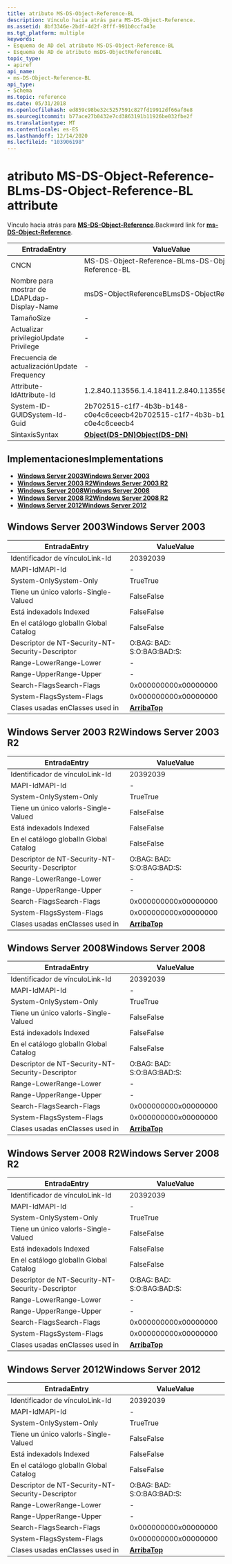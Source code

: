 ```yaml
---
title: atributo MS-DS-Object-Reference-BL
description: Vínculo hacia atrás para MS-DS-Object-Reference.
ms.assetid: 8bf3346e-2bdf-4d2f-8fff-991b0ccfa43e
ms.tgt_platform: multiple
keywords:
- Esquema de AD del atributo MS-DS-Object-Reference-BL
- Esquema de AD de atributo msDS-ObjectReferenceBL
topic_type:
- apiref
api_name:
- ms-DS-Object-Reference-BL
api_type:
- Schema
ms.topic: reference
ms.date: 05/31/2018
ms.openlocfilehash: ed859c98be32c5257591c827fd19912df66af8e8
ms.sourcegitcommit: b77ace27b0432e7cd3863191b11926be032fbe2f
ms.translationtype: MT
ms.contentlocale: es-ES
ms.lasthandoff: 12/14/2020
ms.locfileid: "103906198"
---
```

# <a name="ms-ds-object-reference-bl-attribute"></a><span data-ttu-id="74928-105">atributo MS-DS-Object-Reference-BL</span><span class="sxs-lookup"><span data-stu-id="74928-105">ms-DS-Object-Reference-BL attribute</span></span>

<span data-ttu-id="74928-106">Vínculo hacia atrás para [**MS-DS-Object-Reference**](a-msds-objectreference.md).</span><span class="sxs-lookup"><span data-stu-id="74928-106">Backward link for [**ms-DS-Object-Reference**](a-msds-objectreference.md).</span></span>



| <span data-ttu-id="74928-107">Entrada</span><span class="sxs-lookup"><span data-stu-id="74928-107">Entry</span></span> | <span data-ttu-id="74928-108">Value</span><span class="sxs-lookup"><span data-stu-id="74928-108">Value</span></span> |
|-------------------|-----------------------------------------|
| <span data-ttu-id="74928-109">CN</span><span class="sxs-lookup"><span data-stu-id="74928-109">CN</span></span>                | <span data-ttu-id="74928-110">MS-DS-Object-Reference-BL</span><span class="sxs-lookup"><span data-stu-id="74928-110">ms-DS-Object-Reference-BL</span></span>               |
| <span data-ttu-id="74928-111">Nombre para mostrar de LDAP</span><span class="sxs-lookup"><span data-stu-id="74928-111">Ldap-Display-Name</span></span> | <span data-ttu-id="74928-112">msDS-ObjectReferenceBL</span><span class="sxs-lookup"><span data-stu-id="74928-112">msDS-ObjectReferenceBL</span></span>                  |
| <span data-ttu-id="74928-113">Tamaño</span><span class="sxs-lookup"><span data-stu-id="74928-113">Size</span></span>              | \-                                      |
| <span data-ttu-id="74928-114">Actualizar privilegio</span><span class="sxs-lookup"><span data-stu-id="74928-114">Update Privilege</span></span>  | \-                                      |
| <span data-ttu-id="74928-115">Frecuencia de actualización</span><span class="sxs-lookup"><span data-stu-id="74928-115">Update Frequency</span></span>  | \-                                      |
| <span data-ttu-id="74928-116">Attribute-Id</span><span class="sxs-lookup"><span data-stu-id="74928-116">Attribute-Id</span></span>      | <span data-ttu-id="74928-117">1.2.840.113556.1.4.1841</span><span class="sxs-lookup"><span data-stu-id="74928-117">1.2.840.113556.1.4.1841</span></span>                 |
| <span data-ttu-id="74928-118">System-ID-GUID</span><span class="sxs-lookup"><span data-stu-id="74928-118">System-Id-Guid</span></span>    | <span data-ttu-id="74928-119">2b702515-c1f7-4b3b-b148-c0e4c6ceecb4</span><span class="sxs-lookup"><span data-stu-id="74928-119">2b702515-c1f7-4b3b-b148-c0e4c6ceecb4</span></span>    |
| <span data-ttu-id="74928-120">Sintaxis</span><span class="sxs-lookup"><span data-stu-id="74928-120">Syntax</span></span>            | [<span data-ttu-id="74928-121">**Object(DS-DN)**</span><span class="sxs-lookup"><span data-stu-id="74928-121">**Object(DS-DN)**</span></span>](s-object-ds-dn.md) |



## <a name="implementations"></a><span data-ttu-id="74928-122">Implementaciones</span><span class="sxs-lookup"><span data-stu-id="74928-122">Implementations</span></span>

-   [<span data-ttu-id="74928-123">**Windows Server 2003**</span><span class="sxs-lookup"><span data-stu-id="74928-123">**Windows Server 2003**</span></span>](#windows-server-2003)
-   [<span data-ttu-id="74928-124">**Windows Server 2003 R2**</span><span class="sxs-lookup"><span data-stu-id="74928-124">**Windows Server 2003 R2**</span></span>](#windows-server-2003-r2)
-   [<span data-ttu-id="74928-125">**Windows Server 2008**</span><span class="sxs-lookup"><span data-stu-id="74928-125">**Windows Server 2008**</span></span>](#windows-server-2008)
-   [<span data-ttu-id="74928-126">**Windows Server 2008 R2**</span><span class="sxs-lookup"><span data-stu-id="74928-126">**Windows Server 2008 R2**</span></span>](#windows-server-2008-r2)
-   [<span data-ttu-id="74928-127">**Windows Server 2012**</span><span class="sxs-lookup"><span data-stu-id="74928-127">**Windows Server 2012**</span></span>](#windows-server-2012)

## <a name="windows-server-2003"></a><span data-ttu-id="74928-128">Windows Server 2003</span><span class="sxs-lookup"><span data-stu-id="74928-128">Windows Server 2003</span></span>



| <span data-ttu-id="74928-129">Entrada</span><span class="sxs-lookup"><span data-stu-id="74928-129">Entry</span></span> | <span data-ttu-id="74928-130">Value</span><span class="sxs-lookup"><span data-stu-id="74928-130">Value</span></span> |
|------------------------|---------------------------------|
| <span data-ttu-id="74928-131">Identificador de vínculo</span><span class="sxs-lookup"><span data-stu-id="74928-131">Link-Id</span></span>                | <span data-ttu-id="74928-132">2039</span><span class="sxs-lookup"><span data-stu-id="74928-132">2039</span></span>                            |
| <span data-ttu-id="74928-133">MAPI-Id</span><span class="sxs-lookup"><span data-stu-id="74928-133">MAPI-Id</span></span>                | \-                              |
| <span data-ttu-id="74928-134">System-Only</span><span class="sxs-lookup"><span data-stu-id="74928-134">System-Only</span></span>            | <span data-ttu-id="74928-135">True</span><span class="sxs-lookup"><span data-stu-id="74928-135">True</span></span>                            |
| <span data-ttu-id="74928-136">Tiene un único valor</span><span class="sxs-lookup"><span data-stu-id="74928-136">Is-Single-Valued</span></span>       | <span data-ttu-id="74928-137">False</span><span class="sxs-lookup"><span data-stu-id="74928-137">False</span></span>                           |
| <span data-ttu-id="74928-138">Está indexado</span><span class="sxs-lookup"><span data-stu-id="74928-138">Is Indexed</span></span>             | <span data-ttu-id="74928-139">False</span><span class="sxs-lookup"><span data-stu-id="74928-139">False</span></span>                           |
| <span data-ttu-id="74928-140">En el catálogo global</span><span class="sxs-lookup"><span data-stu-id="74928-140">In Global Catalog</span></span>      | <span data-ttu-id="74928-141">False</span><span class="sxs-lookup"><span data-stu-id="74928-141">False</span></span>                           |
| <span data-ttu-id="74928-142">Descriptor de NT-Security-</span><span class="sxs-lookup"><span data-stu-id="74928-142">NT-Security-Descriptor</span></span> | <span data-ttu-id="74928-143">O:BAG: BAD: S:</span><span class="sxs-lookup"><span data-stu-id="74928-143">O:BAG:BAD:S:</span></span>                    |
| <span data-ttu-id="74928-144">Range-Lower</span><span class="sxs-lookup"><span data-stu-id="74928-144">Range-Lower</span></span>            | \-                              |
| <span data-ttu-id="74928-145">Range-Upper</span><span class="sxs-lookup"><span data-stu-id="74928-145">Range-Upper</span></span>            | \-                              |
| <span data-ttu-id="74928-146">Search-Flags</span><span class="sxs-lookup"><span data-stu-id="74928-146">Search-Flags</span></span>           | <span data-ttu-id="74928-147">0x00000000</span><span class="sxs-lookup"><span data-stu-id="74928-147">0x00000000</span></span>                      |
| <span data-ttu-id="74928-148">System-Flags</span><span class="sxs-lookup"><span data-stu-id="74928-148">System-Flags</span></span>           | <span data-ttu-id="74928-149">0x00000000</span><span class="sxs-lookup"><span data-stu-id="74928-149">0x00000000</span></span>                      |
| <span data-ttu-id="74928-150">Clases usadas en</span><span class="sxs-lookup"><span data-stu-id="74928-150">Classes used in</span></span>        | [<span data-ttu-id="74928-151">**Arriba**</span><span class="sxs-lookup"><span data-stu-id="74928-151">**Top**</span></span>](c-top.md)<br/> |



## <a name="windows-server-2003-r2"></a><span data-ttu-id="74928-152">Windows Server 2003 R2</span><span class="sxs-lookup"><span data-stu-id="74928-152">Windows Server 2003 R2</span></span>



| <span data-ttu-id="74928-153">Entrada</span><span class="sxs-lookup"><span data-stu-id="74928-153">Entry</span></span> | <span data-ttu-id="74928-154">Value</span><span class="sxs-lookup"><span data-stu-id="74928-154">Value</span></span> |
|------------------------|---------------------------------|
| <span data-ttu-id="74928-155">Identificador de vínculo</span><span class="sxs-lookup"><span data-stu-id="74928-155">Link-Id</span></span>                | <span data-ttu-id="74928-156">2039</span><span class="sxs-lookup"><span data-stu-id="74928-156">2039</span></span>                            |
| <span data-ttu-id="74928-157">MAPI-Id</span><span class="sxs-lookup"><span data-stu-id="74928-157">MAPI-Id</span></span>                | \-                              |
| <span data-ttu-id="74928-158">System-Only</span><span class="sxs-lookup"><span data-stu-id="74928-158">System-Only</span></span>            | <span data-ttu-id="74928-159">True</span><span class="sxs-lookup"><span data-stu-id="74928-159">True</span></span>                            |
| <span data-ttu-id="74928-160">Tiene un único valor</span><span class="sxs-lookup"><span data-stu-id="74928-160">Is-Single-Valued</span></span>       | <span data-ttu-id="74928-161">False</span><span class="sxs-lookup"><span data-stu-id="74928-161">False</span></span>                           |
| <span data-ttu-id="74928-162">Está indexado</span><span class="sxs-lookup"><span data-stu-id="74928-162">Is Indexed</span></span>             | <span data-ttu-id="74928-163">False</span><span class="sxs-lookup"><span data-stu-id="74928-163">False</span></span>                           |
| <span data-ttu-id="74928-164">En el catálogo global</span><span class="sxs-lookup"><span data-stu-id="74928-164">In Global Catalog</span></span>      | <span data-ttu-id="74928-165">False</span><span class="sxs-lookup"><span data-stu-id="74928-165">False</span></span>                           |
| <span data-ttu-id="74928-166">Descriptor de NT-Security-</span><span class="sxs-lookup"><span data-stu-id="74928-166">NT-Security-Descriptor</span></span> | <span data-ttu-id="74928-167">O:BAG: BAD: S:</span><span class="sxs-lookup"><span data-stu-id="74928-167">O:BAG:BAD:S:</span></span>                    |
| <span data-ttu-id="74928-168">Range-Lower</span><span class="sxs-lookup"><span data-stu-id="74928-168">Range-Lower</span></span>            | \-                              |
| <span data-ttu-id="74928-169">Range-Upper</span><span class="sxs-lookup"><span data-stu-id="74928-169">Range-Upper</span></span>            | \-                              |
| <span data-ttu-id="74928-170">Search-Flags</span><span class="sxs-lookup"><span data-stu-id="74928-170">Search-Flags</span></span>           | <span data-ttu-id="74928-171">0x00000000</span><span class="sxs-lookup"><span data-stu-id="74928-171">0x00000000</span></span>                      |
| <span data-ttu-id="74928-172">System-Flags</span><span class="sxs-lookup"><span data-stu-id="74928-172">System-Flags</span></span>           | <span data-ttu-id="74928-173">0x00000000</span><span class="sxs-lookup"><span data-stu-id="74928-173">0x00000000</span></span>                      |
| <span data-ttu-id="74928-174">Clases usadas en</span><span class="sxs-lookup"><span data-stu-id="74928-174">Classes used in</span></span>        | [<span data-ttu-id="74928-175">**Arriba**</span><span class="sxs-lookup"><span data-stu-id="74928-175">**Top**</span></span>](c-top.md)<br/> |



## <a name="windows-server-2008"></a><span data-ttu-id="74928-176">Windows Server 2008</span><span class="sxs-lookup"><span data-stu-id="74928-176">Windows Server 2008</span></span>



| <span data-ttu-id="74928-177">Entrada</span><span class="sxs-lookup"><span data-stu-id="74928-177">Entry</span></span> | <span data-ttu-id="74928-178">Value</span><span class="sxs-lookup"><span data-stu-id="74928-178">Value</span></span> |
|------------------------|---------------------------------|
| <span data-ttu-id="74928-179">Identificador de vínculo</span><span class="sxs-lookup"><span data-stu-id="74928-179">Link-Id</span></span>                | <span data-ttu-id="74928-180">2039</span><span class="sxs-lookup"><span data-stu-id="74928-180">2039</span></span>                            |
| <span data-ttu-id="74928-181">MAPI-Id</span><span class="sxs-lookup"><span data-stu-id="74928-181">MAPI-Id</span></span>                | \-                              |
| <span data-ttu-id="74928-182">System-Only</span><span class="sxs-lookup"><span data-stu-id="74928-182">System-Only</span></span>            | <span data-ttu-id="74928-183">True</span><span class="sxs-lookup"><span data-stu-id="74928-183">True</span></span>                            |
| <span data-ttu-id="74928-184">Tiene un único valor</span><span class="sxs-lookup"><span data-stu-id="74928-184">Is-Single-Valued</span></span>       | <span data-ttu-id="74928-185">False</span><span class="sxs-lookup"><span data-stu-id="74928-185">False</span></span>                           |
| <span data-ttu-id="74928-186">Está indexado</span><span class="sxs-lookup"><span data-stu-id="74928-186">Is Indexed</span></span>             | <span data-ttu-id="74928-187">False</span><span class="sxs-lookup"><span data-stu-id="74928-187">False</span></span>                           |
| <span data-ttu-id="74928-188">En el catálogo global</span><span class="sxs-lookup"><span data-stu-id="74928-188">In Global Catalog</span></span>      | <span data-ttu-id="74928-189">False</span><span class="sxs-lookup"><span data-stu-id="74928-189">False</span></span>                           |
| <span data-ttu-id="74928-190">Descriptor de NT-Security-</span><span class="sxs-lookup"><span data-stu-id="74928-190">NT-Security-Descriptor</span></span> | <span data-ttu-id="74928-191">O:BAG: BAD: S:</span><span class="sxs-lookup"><span data-stu-id="74928-191">O:BAG:BAD:S:</span></span>                    |
| <span data-ttu-id="74928-192">Range-Lower</span><span class="sxs-lookup"><span data-stu-id="74928-192">Range-Lower</span></span>            | \-                              |
| <span data-ttu-id="74928-193">Range-Upper</span><span class="sxs-lookup"><span data-stu-id="74928-193">Range-Upper</span></span>            | \-                              |
| <span data-ttu-id="74928-194">Search-Flags</span><span class="sxs-lookup"><span data-stu-id="74928-194">Search-Flags</span></span>           | <span data-ttu-id="74928-195">0x00000000</span><span class="sxs-lookup"><span data-stu-id="74928-195">0x00000000</span></span>                      |
| <span data-ttu-id="74928-196">System-Flags</span><span class="sxs-lookup"><span data-stu-id="74928-196">System-Flags</span></span>           | <span data-ttu-id="74928-197">0x00000000</span><span class="sxs-lookup"><span data-stu-id="74928-197">0x00000000</span></span>                      |
| <span data-ttu-id="74928-198">Clases usadas en</span><span class="sxs-lookup"><span data-stu-id="74928-198">Classes used in</span></span>        | [<span data-ttu-id="74928-199">**Arriba**</span><span class="sxs-lookup"><span data-stu-id="74928-199">**Top**</span></span>](c-top.md)<br/> |



## <a name="windows-server-2008-r2"></a><span data-ttu-id="74928-200">Windows Server 2008 R2</span><span class="sxs-lookup"><span data-stu-id="74928-200">Windows Server 2008 R2</span></span>



| <span data-ttu-id="74928-201">Entrada</span><span class="sxs-lookup"><span data-stu-id="74928-201">Entry</span></span> | <span data-ttu-id="74928-202">Value</span><span class="sxs-lookup"><span data-stu-id="74928-202">Value</span></span> |
|------------------------|---------------------------------|
| <span data-ttu-id="74928-203">Identificador de vínculo</span><span class="sxs-lookup"><span data-stu-id="74928-203">Link-Id</span></span>                | <span data-ttu-id="74928-204">2039</span><span class="sxs-lookup"><span data-stu-id="74928-204">2039</span></span>                            |
| <span data-ttu-id="74928-205">MAPI-Id</span><span class="sxs-lookup"><span data-stu-id="74928-205">MAPI-Id</span></span>                | \-                              |
| <span data-ttu-id="74928-206">System-Only</span><span class="sxs-lookup"><span data-stu-id="74928-206">System-Only</span></span>            | <span data-ttu-id="74928-207">True</span><span class="sxs-lookup"><span data-stu-id="74928-207">True</span></span>                            |
| <span data-ttu-id="74928-208">Tiene un único valor</span><span class="sxs-lookup"><span data-stu-id="74928-208">Is-Single-Valued</span></span>       | <span data-ttu-id="74928-209">False</span><span class="sxs-lookup"><span data-stu-id="74928-209">False</span></span>                           |
| <span data-ttu-id="74928-210">Está indexado</span><span class="sxs-lookup"><span data-stu-id="74928-210">Is Indexed</span></span>             | <span data-ttu-id="74928-211">False</span><span class="sxs-lookup"><span data-stu-id="74928-211">False</span></span>                           |
| <span data-ttu-id="74928-212">En el catálogo global</span><span class="sxs-lookup"><span data-stu-id="74928-212">In Global Catalog</span></span>      | <span data-ttu-id="74928-213">False</span><span class="sxs-lookup"><span data-stu-id="74928-213">False</span></span>                           |
| <span data-ttu-id="74928-214">Descriptor de NT-Security-</span><span class="sxs-lookup"><span data-stu-id="74928-214">NT-Security-Descriptor</span></span> | <span data-ttu-id="74928-215">O:BAG: BAD: S:</span><span class="sxs-lookup"><span data-stu-id="74928-215">O:BAG:BAD:S:</span></span>                    |
| <span data-ttu-id="74928-216">Range-Lower</span><span class="sxs-lookup"><span data-stu-id="74928-216">Range-Lower</span></span>            | \-                              |
| <span data-ttu-id="74928-217">Range-Upper</span><span class="sxs-lookup"><span data-stu-id="74928-217">Range-Upper</span></span>            | \-                              |
| <span data-ttu-id="74928-218">Search-Flags</span><span class="sxs-lookup"><span data-stu-id="74928-218">Search-Flags</span></span>           | <span data-ttu-id="74928-219">0x00000000</span><span class="sxs-lookup"><span data-stu-id="74928-219">0x00000000</span></span>                      |
| <span data-ttu-id="74928-220">System-Flags</span><span class="sxs-lookup"><span data-stu-id="74928-220">System-Flags</span></span>           | <span data-ttu-id="74928-221">0x00000000</span><span class="sxs-lookup"><span data-stu-id="74928-221">0x00000000</span></span>                      |
| <span data-ttu-id="74928-222">Clases usadas en</span><span class="sxs-lookup"><span data-stu-id="74928-222">Classes used in</span></span>        | [<span data-ttu-id="74928-223">**Arriba**</span><span class="sxs-lookup"><span data-stu-id="74928-223">**Top**</span></span>](c-top.md)<br/> |



## <a name="windows-server-2012"></a><span data-ttu-id="74928-224">Windows Server 2012</span><span class="sxs-lookup"><span data-stu-id="74928-224">Windows Server 2012</span></span>



| <span data-ttu-id="74928-225">Entrada</span><span class="sxs-lookup"><span data-stu-id="74928-225">Entry</span></span> | <span data-ttu-id="74928-226">Value</span><span class="sxs-lookup"><span data-stu-id="74928-226">Value</span></span> |
|------------------------|---------------------------------|
| <span data-ttu-id="74928-227">Identificador de vínculo</span><span class="sxs-lookup"><span data-stu-id="74928-227">Link-Id</span></span>                | <span data-ttu-id="74928-228">2039</span><span class="sxs-lookup"><span data-stu-id="74928-228">2039</span></span>                            |
| <span data-ttu-id="74928-229">MAPI-Id</span><span class="sxs-lookup"><span data-stu-id="74928-229">MAPI-Id</span></span>                | \-                              |
| <span data-ttu-id="74928-230">System-Only</span><span class="sxs-lookup"><span data-stu-id="74928-230">System-Only</span></span>            | <span data-ttu-id="74928-231">True</span><span class="sxs-lookup"><span data-stu-id="74928-231">True</span></span>                            |
| <span data-ttu-id="74928-232">Tiene un único valor</span><span class="sxs-lookup"><span data-stu-id="74928-232">Is-Single-Valued</span></span>       | <span data-ttu-id="74928-233">False</span><span class="sxs-lookup"><span data-stu-id="74928-233">False</span></span>                           |
| <span data-ttu-id="74928-234">Está indexado</span><span class="sxs-lookup"><span data-stu-id="74928-234">Is Indexed</span></span>             | <span data-ttu-id="74928-235">False</span><span class="sxs-lookup"><span data-stu-id="74928-235">False</span></span>                           |
| <span data-ttu-id="74928-236">En el catálogo global</span><span class="sxs-lookup"><span data-stu-id="74928-236">In Global Catalog</span></span>      | <span data-ttu-id="74928-237">False</span><span class="sxs-lookup"><span data-stu-id="74928-237">False</span></span>                           |
| <span data-ttu-id="74928-238">Descriptor de NT-Security-</span><span class="sxs-lookup"><span data-stu-id="74928-238">NT-Security-Descriptor</span></span> | <span data-ttu-id="74928-239">O:BAG: BAD: S:</span><span class="sxs-lookup"><span data-stu-id="74928-239">O:BAG:BAD:S:</span></span>                    |
| <span data-ttu-id="74928-240">Range-Lower</span><span class="sxs-lookup"><span data-stu-id="74928-240">Range-Lower</span></span>            | \-                              |
| <span data-ttu-id="74928-241">Range-Upper</span><span class="sxs-lookup"><span data-stu-id="74928-241">Range-Upper</span></span>            | \-                              |
| <span data-ttu-id="74928-242">Search-Flags</span><span class="sxs-lookup"><span data-stu-id="74928-242">Search-Flags</span></span>           | <span data-ttu-id="74928-243">0x00000000</span><span class="sxs-lookup"><span data-stu-id="74928-243">0x00000000</span></span>                      |
| <span data-ttu-id="74928-244">System-Flags</span><span class="sxs-lookup"><span data-stu-id="74928-244">System-Flags</span></span>           | <span data-ttu-id="74928-245">0x00000000</span><span class="sxs-lookup"><span data-stu-id="74928-245">0x00000000</span></span>                      |
| <span data-ttu-id="74928-246">Clases usadas en</span><span class="sxs-lookup"><span data-stu-id="74928-246">Classes used in</span></span>        | [<span data-ttu-id="74928-247">**Arriba**</span><span class="sxs-lookup"><span data-stu-id="74928-247">**Top**</span></span>](c-top.md)<br/> |



 

 





